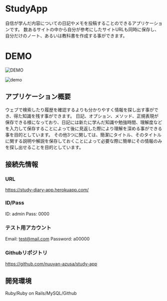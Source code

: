 
# StudyApp

自信が学んだ内容についての日記やメモを投稿することのできるアプリケーションです。
数あるサイトの中から自分が参考にしたサイトURLも同時に保存し、自分だけのノート、あるいは教科書を作成する事ができます。

# DEMO
	
![DEMO](https://user-images.githubusercontent.com/75525377/107651057-70642a80-6cc2-11eb-88ae-1d0ebd5374fd.gif)

![demo](https://user-images.githubusercontent.com/75525377/107911829-a7775c00-6fa0-11eb-9ca3-9896aa3ff522.gif)




## アプリケーション概要

ウェブで検索したり履歴を確認するよりも分かりやすく情報を探し出す事ができ、得た知識を残す事ができます。
日記、オプション、メソッド、正規表現が保存できる様になっており、日記には新たに学んだ知識や勉強時間、理解度などを入力して保存することによって後に見返した際により理解を深める事ができる事を目的としています。
その他3つに関しては、簡潔にタイトル、そのタイトルに関する説明や解説を保存しておくことによって必要な際に簡単にその情報のみを探し出せることを目的としています。

## 接続先情報

### URL
  https://study-diary-app.herokuapp.com/

### ID/Pass
  ID: admin
  Pass: 0000

### テスト用アカウント
  Email: test@mail.com
  Password: a00000

### Githubリポジトリ
  https://github.com/nuuyan-azusa/study-app

## 開発環境
  Ruby/Ruby on Rails/MySQL/Github


